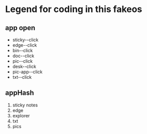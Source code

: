 # Legend for coding in this fakeos

## app open

- sticky--click
- edge--click
- bin--click
- doc--click
- pic--click
- desk--click
- pic-app--click
- txt--click

## appHash

1. sticky notes
2. edge
3. explorer
4. txt
5. pics
